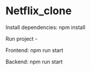 # Netflix_clone
Install dependencies: npm install

Run project -

Frontend: npm run start

Backend: npm run start
